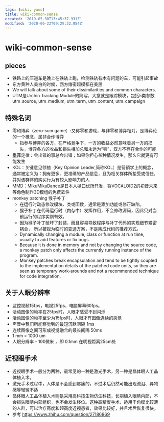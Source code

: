 ```yaml
---
tags: [wiki, yaoo]
title: wiki-common-sense
created: '2019-05-30T13:45:37.931Z'
modified: '2020-06-22T09:29:32.054Z'
---
```


# wiki-common-sense

## pieces
- 铁路上的压道车是晚上在铁轨上跑，检测铁轨有木有问题的车，可能引起事故
- 东方黄种人美白的时候，西方维密超模都在美黑
- We will talk about some of their dissimilarities and common characters.
- UTM是Urchin Tracking Module的简写，大意就是跟踪模块，包括5类参数utm_source, utm_medium, utm_term, utm_content, utm_campaign

## 特殊名词
- 零和博弈（zero-sum game）:又称零和游戏，与非零和博弈相对，是博弈论的一个概念，属非合作博弈    
  - 指参与博弈的各方，在严格竞争下，一方的收益必然意味着另一方的损失，博弈各方的收益和损失相加总和永远为“零”，双方不存在合作的可能
- 墨菲定律：会出错的事总会出错；如果你担心某种情况发生，那么它就更有可能发生
- KOL：关键意见领袖（Key Opinion Leader,简称KOL）是营销学上的概念，通常被定义为：拥有更多、更准确的产品信息，且为相关群体所接受或信任，并对该群体的购买行为有较大影响力的人
- MMD：MikuMikuDance是日本人樋口优所开发，将VOCALOID2的初音未来等角色制作3D模组的免费软件
- monkey patching 猴子补丁    
  - 在运行时动态修改模块、类或函数，通常是添加功能或修正缺陷。
  - 猴子补丁在代码运行时（内存中）发挥作用，不会修改源码，因此只对当前运行的程序实例有效。
  - 因为猴子补丁破坏了封装，而且容易导致程序与补丁代码的实现细节紧密耦合，
    所以被视为临时的变通方案，不是集成代码的推荐方式。
  - Dynamically changing a module, class or function at run time, usually to add features or fix bugs. 
  - Because it is done in memory and not by changing the source code, 
    a monkey patch only affects the currently running instance of the program. 
  - Monkey patches break encapsulation and tend to be tightly coupled to the implementation details of the patched code units, so they are seen as temporary work-arounds and not a recommended technique for code integration.

## 关于人眼分辨率
- 监控视频15fps，电视25fps，电脑屏幕60fps。
- 活动图像的帧率在25fps时，人眼才感受不到闪烁
- 活动图像的帧率至少为15fps时，人眼才有图像连续的感觉
- 声音中我们所能察觉到的最短沉默间隔 1ms
- 连续图像之间可形成视觉融合的最长间隔 50ms
- 1 mm = 1000 um
- 人眼分辨率 - 100微米 ，即 0.1mm 在明视距离25cm处


## 近视眼手术
- 近视眼手术一般分为两种，最常见的一种是激光手术，另一种是晶体眼人工晶体植入术。
- 激光手术过程中，人体是不会感到疼痛的，不过术后仍然可能出现流泪、异物感等轻微不适
- 晶体眼人工晶体植入术则是采用高科技生物仿生科技，长期植入眼睛内部，不会损失眼睛内部组织，也不会发生移位。这种高精度手术，适用于角膜比较薄的人群，可以治疗高度和超高度近视患者，效果比较好，并且术后恢复很快。
- 参考 https://www.zhihu.com/question/27186869
